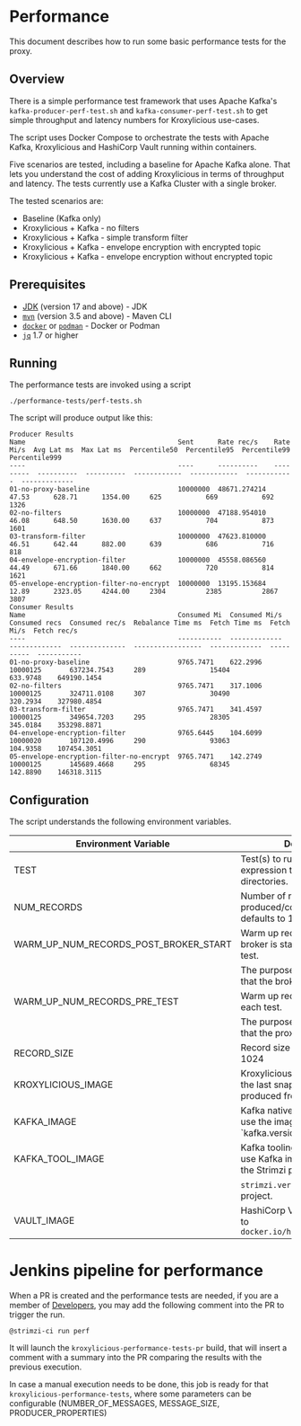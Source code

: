 # Performance

This document describes how to run some basic performance tests for the proxy.

## Overview

There is a simple performance test framework that uses Apache Kafka's `kafka-producer-perf-test.sh`
and `kafka-consumer-perf-test.sh` to get simple throughput and latency numbers for Kroxylicious use-cases.

The script uses Docker Compose to orchestrate the tests with Apache Kafka, Kroxylicious and HashiCorp Vault
running within containers.

Five scenarios are tested, including a baseline for Apache Kafka alone. That lets you understand the cost of
adding Kroxylicious in terms of throughput and latency. The tests currently use a Kafka Cluster with a single
broker.

The tested scenarios are:

* Baseline (Kafka only)
* Kroxylicious + Kafka - no filters
* Kroxylicious + Kafka - simple transform filter
* Kroxylicious + Kafka - envelope encryption with encrypted topic
* Kroxylicious + Kafka - envelope encryption without encrypted topic

## Prerequisites

- [JDK](https://openjdk.org/projects/jdk/17/) (version 17 and above) - JDK
- [`mvn`](https://maven.apache.org/index.html) (version 3.5 and above) - Maven CLI
- [`docker`](https://docs.docker.com/install/) or [`podman`](https://podman.io/docs/installation) - Docker or Podman
- [`jq`](https://jqlang.github.io/) 1.7 or higher

## Running

The performance tests are invoked using a script

```shell
./performance-tests/perf-tests.sh
```

The script will produce output like this:

```shell
Producer Results
Name                                      Sent      Rate rec/s    Rate Mi/s  Avg Lat ms  Max Lat ms  Percentile50  Percentile95  Percentile99  Percentile999
----                                      ----      ----------    ---------  ----------  ----------  ------------  ------------  ------------  -------------
01-no-proxy-baseline                      10000000  48671.274214  47.53      628.71      1354.00     625           669           692           1326
02-no-filters                             10000000  47188.954010  46.08      648.50      1630.00     637           704           873           1601
03-transform-filter                       10000000  47623.810000  46.51      642.44      882.00      639           686           716           818
04-envelope-encryption-filter             10000000  45558.086560  44.49      671.66      1840.00     662           720           814           1621
05-envelope-encryption-filter-no-encrypt  10000000  13195.153684  12.89      2323.05     4244.00     2304          2385          2867          3807
Consumer Results
Name                                      Consumed Mi  Consumed Mi/s  Consumed recs  Consumed rec/s  Rebalance Time ms  Fetch Time ms  Fetch Mi/s  Fetch rec/s
----                                      -----------  -------------  -------------  --------------  -----------------  -------------  ----------  -----------
01-no-proxy-baseline                      9765.7471    622.2996       10000125       637234.7543     289                15404          633.9748    649190.1454
02-no-filters                             9765.7471    317.1006       10000125       324711.0108     307                30490          320.2934    327980.4854
03-transform-filter                       9765.7471    341.4597       10000125       349654.7203     295                28305          345.0184    353298.8871
04-envelope-encryption-filter             9765.6445    104.6099       10000020       107120.4996     290                93063          104.9358    107454.3051
05-envelope-encryption-filter-no-encrypt  9765.7471    142.2749       10000125       145689.4668     295                68345          142.8890    146318.3115
```

## Configuration

The script understands the following environment variables.

| Environment Variable                  | Description                                                                                  |
|---------------------------------------|----------------------------------------------------------------------------------------------|
| TEST                                  | Test(s) to run. This is a regular expression that matches the test directories.              |
| NUM_RECORDS                           | Number of records produced/consumed by the test, defaults to 10000000                        |
| WARM_UP_NUM_RECORDS_POST_BROKER_START | Warm up records sent after the broker is started, before the first test.                     |
|                                       | The purpose of this is to ensure that the broker is warm.                                    |
| WARM_UP_NUM_RECORDS_PRE_TEST          | Warm up records sent before each test.                                                       |
|                                       | The purpose of this is to ensure that the proxy is warm.                                     |
| RECORD_SIZE                           | Record size in bytes, defaults to 1024                                                       |
| KROXYLICIOUS_IMAGE                    | Kroxylicious image.  Defaults to the last snapshot image produced from main by CI            |
| KAFKA_IMAGE                           | Kafka native image.  Defaults to use the image that match the `kafka.version' of the project |
| KAFKA_TOOL_IMAGE                      | Kafka tooling image.  Defaults to use Kafka image published by the Strimzi project that      |
|                                       | `strimzi.version` property of the project.                                                   |
| VAULT_IMAGE                           | HashiCorp Vault image. Defaults to `docker.io/hashicorp/vault:1.15`                          |

# Jenkins pipeline for performance

When a PR is created and the performance tests are needed, if you are a member of
[Developers](https://github.com/orgs/kroxylicious/teams/developers), you may add the following comment into the PR to
trigger the run.

```
@strimzi-ci run perf
```

It will launch the `kroxylicious-performance-tests-pr` build, that will insert a comment with a summary into the PR
comparing the results with the previous execution.

In case a manual execution needs to be done, this job is ready for that `kroxylicious-performance-tests`, where
some parameters can be configurable (NUMBER_OF_MESSAGES, MESSAGE_SIZE, PRODUCER_PROPERTIES)

